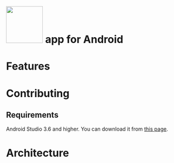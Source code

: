 # <img src="https://github.githubassets.com/images/modules/logos_page/GitHub-Logo.png" width="100px"> app for Android

# Features

# Contributing

## Requirements

Android Studio 3.6 and higher. You can download it from [this page](https://developer.android.com/studio).

# Architecture
